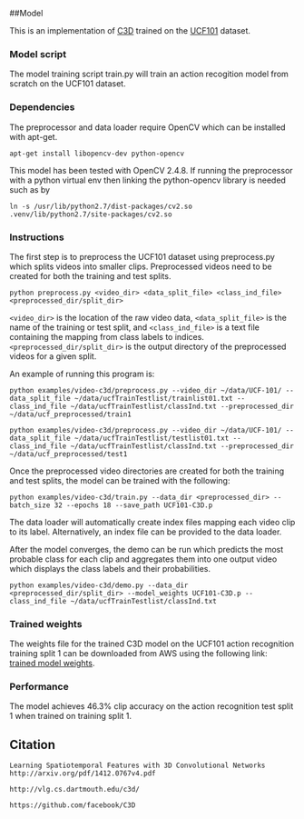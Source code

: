 ##Model

This is an implementation of [C3D](http://arxiv.org/pdf/1412.0767v4.pdf) trained on the [UCF101](http://crcv.ucf.edu/data/UCF101.php) dataset.

### Model script
The model training script train.py will train an action recogition model from scratch on the UCF101 dataset.

### Dependencies
The preprocessor and data loader require OpenCV which can be installed with apt-get.
```
apt-get install libopencv-dev python-opencv
```
This model has been tested with OpenCV 2.4.8. If running the preprocessor with a python virtual env then linking the python-opencv library is needed such as by
```
ln -s /usr/lib/python2.7/dist-packages/cv2.so .venv/lib/python2.7/site-packages/cv2.so
```

### Instructions
The first step is to preprocess the UCF101 dataset using preprocess.py which splits videos into smaller clips. Preprocessed videos need to be created for both the training and test splits.

```
python preprocess.py <video_dir> <data_split_file> <class_ind_file> <preprocessed_dir/split_dir>
```

`<video_dir>` is the location of the raw video data, `<data_split_file>` is the name of the training or test split, and `<class_ind_file>` is a text file containing the mapping from class labels to indices. `<preprocessed_dir/split_dir>` is the output directory of the preprocessed videos for a given split.

An example of running this program is:
```
python examples/video-c3d/preprocess.py --video_dir ~/data/UCF-101/ --data_split_file ~/data/ucfTrainTestlist/trainlist01.txt --class_ind_file ~/data/ucfTrainTestlist/classInd.txt --preprocessed_dir ~/data/ucf_preprocessed/train1

python examples/video-c3d/preprocess.py --video_dir ~/data/UCF-101/ --data_split_file ~/data/ucfTrainTestlist/testlist01.txt --class_ind_file ~/data/ucfTrainTestlist/classInd.txt --preprocessed_dir ~/data/ucf_preprocessed/test1
```
Once the preprocessed video directories are created for both the training and test splits, the model can be trained with the following:
```
python examples/video-c3d/train.py --data_dir <preprocessed_dir> --batch_size 32 --epochs 18 --save_path UCF101-C3D.p
```
The data loader will automatically create index files mapping each video clip to its label. Alternatively, an index file can be provided to the data loader.

After the model converges, the demo can be run which predicts the most probable class for each clip and aggregates them into one output video which displays the class labels and their probabilities.
```
python examples/video-c3d/demo.py --data_dir <preprocessed_dir/split_dir> --model_weights UCF101-C3D.p --class_ind_file ~/data/ucfTrainTestlist/classInd.txt
```

### Trained weights
The weights file for the trained C3D model on the UCF101 action recognition training split 1 can be downloaded from AWS using the following link: [trained model weights](https://s3-us-west-1.amazonaws.com/nervana-modelzoo/video-c3d/UCF101-C3D.p).

### Performance
The model achieves 46.3% clip accuracy on the action recognition test split 1 when trained on training split 1.

## Citation
```
Learning Spatiotemporal Features with 3D Convolutional Networks
http://arxiv.org/pdf/1412.0767v4.pdf
```
```
http://vlg.cs.dartmouth.edu/c3d/
```
```
https://github.com/facebook/C3D
```